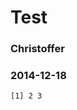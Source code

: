 <!-- R Commander Markdown Template -->

Test
=======================

### Christoffer

### 2014-12-18









```
[1] 2 3
```


